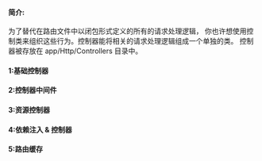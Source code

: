 #### 简介:
为了替代在路由文件中以闭包形式定义的所有的请求处理逻辑， 你也许想使用控制类来组织这些行为。控制器能将相关的请求处理逻辑组成一个单独的类。 控制器被存放在 app/Http/Controllers 目录中。

#### 1:基础控制器



#### 2:控制器中间件


#### 3:资源控制器


#### 4:依赖注入 & 控制器


#### 5:路由缓存